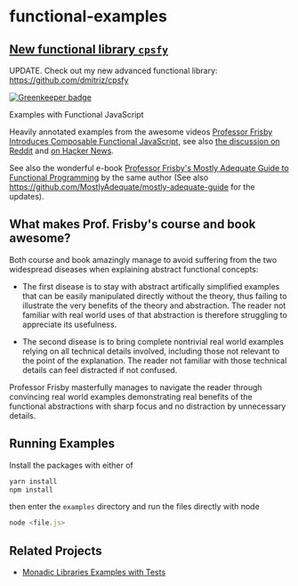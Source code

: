 # functional-examples

## [New functional library `cpsfy`](https://github.com/dmitriz/cpsfy)

UPDATE. Check out my new advanced functional library: 
https://github.com/dmitriz/cpsfy

[![Greenkeeper badge](https://badges.greenkeeper.io/dmitriz/functional-examples.svg)](https://greenkeeper.io/)

Examples with Functional JavaScript

Heavily annotated examples from the awesome videos
<a href="https://egghead.io/lessons/javascript-refactoring-imperative-code-to-a-single-composed-expression-using-box">Professor Frisby Introduces Composable Functional JavaScript</a>,
see also <a href="https://www.reddit.com/r/javascript/comments/5hfq6n/100_minutes_of_free_functional_programming/">the discussion on Reddit</a> and <a href="https://news.ycombinator.com/item?id=13167149">on Hacker News</a>.

See also the wonderful e-book <a href="https://drboolean.gitbooks.io/mostly-adequate-guide/content/">
Professor Frisby's Mostly Adequate Guide to Functional Programming</a>
by the same author (See also https://github.com/MostlyAdequate/mostly-adequate-guide for the updates).


## What makes Prof. Frisby's course and book awesome?

Both course and book amazingly manage to avoid suffering from the two widespread diseases when explaining abstract functional concepts: 

- The first disease is to stay with abstract artifically simplified examples that can be easily manipulated 
directly without the theory, thus failing to illustrate the very benefits of the theory and abstraction. 
The reader not familiar with real world uses of that abstraction is therefore struggling to appreciate its usefulness.

- The second disease is to bring complete nontrivial real world examples relying on all technical details involved,
including those not relevant to the point of the explanation. The reader not familiar with those technical details
can feel distracted if not confused.

Professor Frisby masterfully manages to navigate the reader through convincing real world examples
demonstrating real benefits of the functional abstractions with sharp focus and no distraction by unnecessary details.




## Running Examples

Install the packages with either of
```js
yarn install
npm install
```
then enter the `examples` directory and run the files directly with node
```js
node <file.js>
```


## Related Projects

- [Monadic Libraries Examples with Tests](https://github.com/dmitriz/monadic-libraries-examples)
